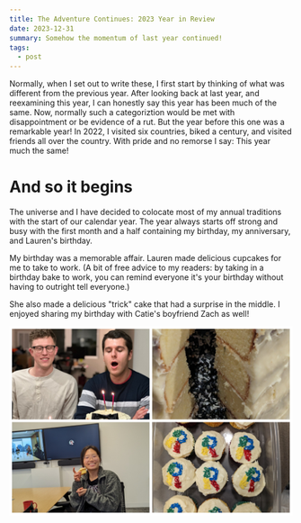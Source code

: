 ```yaml
---
title: The Adventure Continues: 2023 Year in Review
date: 2023-12-31
summary: Somehow the momentum of last year continued!
tags:
  - post
---
```

Normally, when I set out to write these, I first start by thinking of what was different from the previous year. After looking back at last year, and reexamining this year,  I can honestly say this year has been much of the same. Now, normally such a categoriztion would be met with disappointment or be evidence of a rut. But the year before this one was a remarkable year! In 2022, I visited six countries, biked a century, and visited friends all over the country. With pride and no remorse I say: This year much the same! 

# And so it begins
The universe and I have decided to colocate most of my annual traditions with the start of our calendar year. The year always starts off strong and busy with the first month and a half containing my birthday, my anniversary, and Lauren's birthday. 

My birthday was a memorable affair. Lauren made delicious cupcakes for me to take to work. (A bit of free advice to my readers: by taking in a birthday bake to work, you can remind everyone it's your birthday without having to outright tell everyone.) 

She also made a delicious "trick" cake that had a surprise in the middle. I enjoyed sharing my birthday with Catie's boyfriend Zach as well!

![image](/static/img/posts/2023/birthday.jpg)







